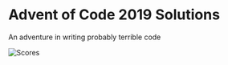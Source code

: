 # Advent of Code 2019 Solutions
An adventure in writing probably terrible code

![Scores](https://cdn.discordapp.com/attachments/476626281081995265/653131440392896542/unknown.png)
